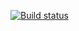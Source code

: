 [![Build status](https://ci.appveyor.com/api/projects/status/v6j569j1rgdxlynx?svg=true)](https://ci.appveyor.com/project/Amiricus/qa-postman-echo)
